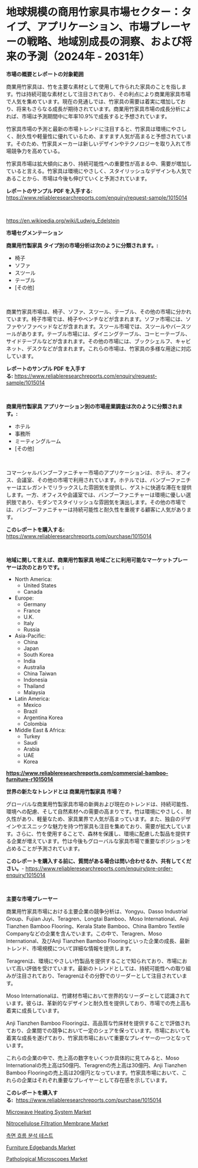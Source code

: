 <p><h1>地球規模の商用竹家具市場セクター：タイプ、アプリケーション、市場プレーヤーの戦略、地域別成長の洞察、および将来の予測（2024年 - 2031年）</h1></p><p><strong>市場の概要とレポートの対象範囲</strong></p>
<p><p>商業用竹家具は、竹を主要な素材として使用して作られた家具のことを指します。竹は持続可能な素材として注目されており、その利点により商業用家具市場で人気を集めています。現在の見通しでは、竹家具の需要は着実に増加しており、将来もさらなる成長が期待されています。商業用竹家具市場の成長分析によれば、市場は予測期間中に年率10.9%で成長すると予想されています。</p><p>竹家具市場の予測と最新の市場トレンドに注目すると、竹家具は環境にやさしく、耐久性や軽量性に優れているため、ますます人気が高まると予想されています。そのため、竹家具メーカーは新しいデザインやテクノロジーを取り入れて市場競争力を高めている。</p><p>竹家具市場は拡大傾向にあり、持続可能性への重要性が高まる中、需要が増加していると言える。竹家具は環境にやさしく、スタイリッシュなデザインも人気であることから、市場は今後も伸びていくと予測されています。</p></p>
<p><strong>レポートのサンプル PDF を入手する:</strong> <a href="https://www.reliableresearchreports.com/enquiry/request-sample/1015014">https://www.reliableresearchreports.com/enquiry/request-sample/1015014</a></p>
<p>&nbsp;</p>
<p><a href="https://en.wikipedia.org/wiki/Ludwig_Edelstein">https://en.wikipedia.org/wiki/Ludwig_Edelstein</a></p>
<p><strong>市場セグメンテーション</strong></p>
<p><strong>商業用竹製家具 タイプ別の市場分析は次のように分類されます。:</strong></p>
<p><ul><li>椅子</li><li>ソファ</li><li>スツール</li><li>テーブル</li><li>[その他]</li></ul></p>
<p>&nbsp;</p>
<p><p>商業竹家具市場は、椅子、ソファ、スツール、テーブル、その他の市場に分かれています。椅子市場では、椅子やベンチなどが含まれます。ソファ市場には、ソファやソファベッドなどが含まれます。スツール市場では、スツールやバースツールがあります。テーブル市場には、ダイニングテーブル、コーヒーテーブル、サイドテーブルなどが含まれます。その他の市場には、ブックシェルフ、キャビネット、デスクなどが含まれます。これらの市場は、竹家具の多様な用途に対応しています。</p></p>
<p><strong>レポートのサンプル PDF を入手する:</strong>&nbsp;<a href="https://www.reliableresearchreports.com/enquiry/request-sample/1015014">https://www.reliableresearchreports.com/enquiry/request-sample/1015014</a></p>
<p>&nbsp;</p>
<p><strong> 商業用竹製家具 アプリケーション別の市場産業調査は次のように分類されます。:</strong></p>
<p><ul><li>ホテル</li><li>事務所</li><li>ミーティングルーム</li><li>[その他]</li></ul></p>
<p>&nbsp;</p>
<p><p>コマーシャルバンブーファニチャー市場のアプリケーションは、ホテル、オフィス、会議室、その他の市場で利用されています。ホテルでは、バンブーファニチャーはエレガントでリラックスした雰囲気を提供し、ゲストに快適な滞在を提供します。一方、オフィスや会議室では、バンブーファニチャーは環境に優しい選択肢であり、モダンでスタイリッシュな雰囲気を演出します。その他の市場では、バンブーファニチャーは持続可能性と耐久性を重視する顧客に人気があります。</p></p>
<p><strong>このレポートを購入する:</strong>&nbsp; <a href="https://www.reliableresearchreports.com/purchase/1015014">https://www.reliableresearchreports.com/purchase/1015014</a></p>
<p>&nbsp;</p>
<p><strong>地域に関して言えば、商業用竹製家具 地域ごとに利用可能なマーケットプレーヤーは次のとおりです。:</strong></p>
<p><ul>
    <li>
        North America:
        <ul>
            <li>United States</li>
            <li>Canada</li>
        </ul>
    </li>
    <li>
        Europe:
        <ul>
            <li>Germany</li>
            <li>France</li>
            <li>U.K.</li>
            <li>Italy</li>
            <li>Russia</li>
        </ul>
    </li>
    <li>
        Asia-Pacific:
        <ul>
            <li>China</li>
            <li>Japan</li>
            <li>South Korea</li>
            <li>India</li>
            <li>Australia</li>
            <li>China Taiwan</li>
            <li>Indonesia</li>
            <li>Thailand</li>
            <li>Malaysia</li>
        </ul>
    </li>
    <li>
        Latin America:
        <ul>
            <li>Mexico</li>
            <li>Brazil</li>
            <li>Argentina Korea</li>
            <li>Colombia</li>
        </ul>
    </li>
    <li>
        Middle East & Africa:
        <ul>
            <li>Turkey</li>
            <li>Saudi</li>
            <li>Arabia</li>
            <li>UAE</li>
            <li>Korea</li>
        </ul>
    </li>
    </ul></p>
<p><strong><a href="https://www.reliableresearchreports.com/commercial-bamboo-furniture-r1015014">https://www.reliableresearchreports.com/commercial-bamboo-furniture-r1015014</a></strong>&nbsp;</p>
<p><strong>世界の新たなトレンドとは 商業用竹製家具 市場？</strong></p>
<p><p>グローバルな商業用竹製家具市場の新興および現在のトレンドは、持続可能性、環境への配慮、そして自然素材への需要の高まりです。竹は環境にやさしく、耐久性があり、軽量なため、家具業界で人気が高まっています。また、独自のデザインやエスニックな魅力を持つ竹家具も注目を集めており、需要が拡大しています。さらに、竹を使用することで、森林を保護し、環境に配慮した製品を提供する企業が増えています。竹は今後もグローバルな家具市場で重要なポジションを占めることが予測されています。</p></p>
<p><strong>このレポートを購入する前に、質問がある場合は問い合わせるか、共有してください。</strong>- <a href="https://www.reliableresearchreports.com/enquiry/pre-order-enquiry/1015014">https://www.reliableresearchreports.com/enquiry/pre-order-enquiry/1015014</a></p>
<p>&nbsp;</p>
<p><strong>主要な市場プレーヤー</strong></p>
<p><p>商業用竹家具市場における主要企業の競争分析は、Yongyu、Dasso Industrial Group、Fujian Juyi、Teragren、Longtai Bamboo、Moso International、Anji Tianzhen Bamboo Flooring、Kerala State Bamboo、China Bambro Textile Companyなどの企業を含んでいます。この中で、Teragren、Moso International、及びAnji Tianzhen Bamboo Flooringといった企業の成長、最新トレンド、市場規模について詳細な情報を提供します。</p><p>Teragrenは、環境にやさしい竹製品を提供することで知られており、市場において高い評価を受けています。最新のトレンドとしては、持続可能性への取り組みが注目されており、Teragrenはその分野でのリーダーとして注目されています。</p><p>Moso Internationalは、竹建材市場において世界的なリーダーとして認識されています。彼らは、革新的なデザインと耐久性を提供しており、市場での売上高も着実に成長しています。</p><p>Anji Tianzhen Bamboo Flooringは、高品質な竹床材を提供することで評価されており、企業間での競争において一定のシェアを保っています。市場においても着実な成長を遂げており、竹家具市場において重要なプレイヤーの一つとなっています。</p><p>これらの企業の中で、売上高の数字をいくつか具体的に見てみると、Moso Internationalの売上高は50億円、Teragrenの売上高は30億円、Anji Tianzhen Bamboo Flooringの売上高は20億円となっています。竹家具市場において、これらの企業はそれぞれ重要なプレイヤーとして存在感を示しています。</p></p>
<p><strong>このレポートを購入する:</strong>&nbsp;&nbsp;<a href="https://www.reliableresearchreports.com/purchase/1015014">https://www.reliableresearchreports.com/purchase/1015014</a></p>
<p><p><a href="https://www.linkedin.com/pulse/microwave-heating-system-market-size-growth-trends-statistics-hlucf?trackingId=%2Fx6bhdx7O48HJj%2FDvf%2BDwQ%3D%3D">Microwave Heating System Market</a></p><p><a href="https://github.com/eeenafisainka/Market-Research-Report-List-1/blob/main/nitrocellulose-filtration-membrane-market.md">Nitrocellulose Filtration Membrane Market</a></p><p><a href="https://github.com/rcabello548/Market-Research-Report-List-2/blob/main/850623227294.md">측면 흐름 분석 테스트</a></p><p><a href="https://github.com/fxdvmliw90/Market-Research-Report-List-1/blob/main/furniture-edgebands-market.md">Furniture Edgebands Market</a></p><p><a href="https://www.linkedin.com/pulse/global-pathological-microscopes-market-product-type-application-rynrf?trackingId=VXA2DvhFjhko2i5ORQS1Dg%3D%3D">Pathological Microscopes Market</a></p></p>